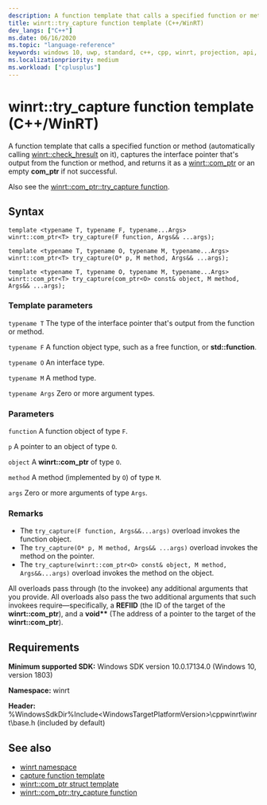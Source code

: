```yaml
---
description: A function template that calls a specified function or method, captures the interface pointer that's output from the function or method, and returns it as a [winrt::com_ptr](./com-ptr.md) or an empty **com_ptr** if not successful.
title: winrt::try_capture function template (C++/WinRT)
dev_langs: ["C++"]
ms.date: 06/16/2020
ms.topic: "language-reference"
keywords: windows 10, uwp, standard, c++, cpp, winrt, projection, api, reference, try_capture
ms.localizationpriority: medium
ms.workload: ["cplusplus"]
---
```


# winrt::try_capture function template (C++/WinRT)

A function template that calls a specified function or method (automatically calling [winrt::check_hresult](./error-handling/check-hresult.md) on it), captures the interface pointer that's output from the function or method, and returns it as a [winrt::com_ptr](./com-ptr.md) or an empty **com_ptr** if not successful.

Also see the [winrt::com_ptr::try_capture function](./com-ptr.md#com_ptrtry_capture-function).

## Syntax

```cppwinrt
template <typename T, typename F, typename...Args>
winrt::com_ptr<T> try_capture(F function, Args&& ...args);

template <typename T, typename O, typename M, typename...Args>
winrt::com_ptr<T> try_capture(O* p, M method, Args&& ...args);

template <typename T, typename O, typename M, typename...Args>
winrt::com_ptr<T> try_capture(com_ptr<O> const& object, M method, Args&& ...args);
```

### Template parameters

`typename T`
The type of the interface pointer that's output from the function or method.

`typename F`
A function object type, such as a free function, or **std::function**.

`typename O`
An interface type.

`typename M`
A method type.

`typename Args`
Zero or more argument types.

### Parameters

`function`
A function object of type `F`.

`p`
A pointer to an object of type `O`.

`object`
A **winrt::com_ptr** of type `O`.

`method`
A method (implemented by `O`) of type `M`.

`args`
Zero or more arguments of type `Args`.

### Remarks

- The `try_capture(F function, Args&&...args)` overload invokes the function object.
- The `try_capture(O* p, M method, Args&& ...args)` overload invokes the method on the pointer.
- The `try_capture(winrt::com_ptr<O> const& object, M method, Args&&...args)` overload invokes the method on the object.

All overloads pass through (to the invokee) any additional arguments that you provide. All overloads also pass the two additional arguments that such invokees require&mdash;specifically, a **REFIID** (the ID of the target of the **winrt::com_ptr**), and a **void\*\*** (The address of a pointer to the target of the **winrt::com_ptr**).

## Requirements

**Minimum supported SDK:** Windows SDK version 10.0.17134.0 (Windows 10, version 1803)

**Namespace:** winrt

**Header:** %WindowsSdkDir%Include\<WindowsTargetPlatformVersion>\cppwinrt\winrt\base.h (included by default)

## See also 

* [winrt namespace](./winrt.md)
* [capture function template](./capture.md)
* [winrt::com_ptr struct template](./com-ptr.md)
* [winrt::com_ptr::try_capture function](./com-ptr.md#com_ptrtry_capture-function)